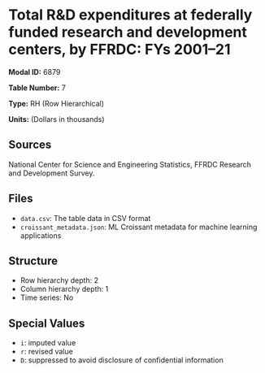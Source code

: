 # Total R&D expenditures at federally funded research and development centers, by FFRDC: FYs 2001–21

**Modal ID:** 6879

**Table Number:** 7

**Type:** RH (Row Hierarchical)

**Units:** (Dollars in thousands)

## Sources

National Center for Science and Engineering Statistics, FFRDC Research and Development Survey.

## Files

- `data.csv`: The table data in CSV format
- `croissant_metadata.json`: ML Croissant metadata for machine learning applications

## Structure

- Row hierarchy depth: 2
- Column hierarchy depth: 1
- Time series: No

## Special Values

- `i`: imputed value
- `r`: revised value
- `D`: suppressed to avoid disclosure of confidential information
